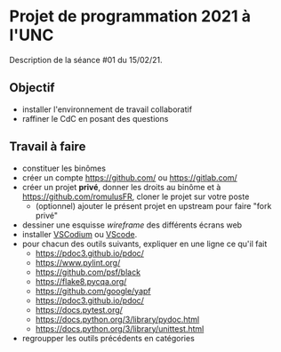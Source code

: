 Projet de programmation 2021 à l'UNC
====================================

Description de la séance #01 du 15/02/21.

Objectif
--------

* installer l'environnement de travail collaboratif
* raffiner le CdC en posant des questions

Travail à faire
---------------

* constituer les binômes
* créer un compte <https://github.com/> ou <https://gitlab.com/>
* créer un projet **privé**, donner les droits au binôme et à <https://github.com/romulusFR>, cloner le projet sur votre poste
  - (optionnel) ajouter le présent projet en upstream pour faire "fork privé"
* dessiner une esquisse _wireframe_ des différents écrans web
* installer [VSCodium](https://vscodium.com/) ou [VScode](https://code.visualstudio.com/).
* pour chacun des outils suivants, expliquer en une ligne ce qu'il fait
  - <https://pdoc3.github.io/pdoc/>
  - <https://www.pylint.org/>
  - <https://github.com/psf/black>
  - <https://flake8.pycqa.org/>
  - <https://github.com/google/yapf>
  - <https://pdoc3.github.io/pdoc/>
  - <https://docs.pytest.org/>
  - <https://docs.python.org/3/library/pydoc.html>
  - <https://docs.python.org/3/library/unittest.html>
* regroupper les outils précédents en catégories
